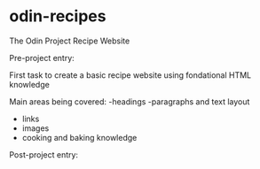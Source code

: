 # odin-recipes
The Odin Project Recipe Website

Pre-project entry:

First task to create a basic recipe website using fondational HTML knowledge

Main areas being covered:
-headings
-paragraphs and text layout
- links
- images
- cooking and baking knowledge

Post-project entry:




